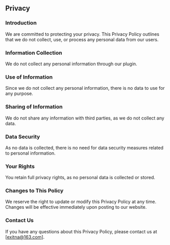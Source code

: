 ## Privacy

### Introduction
We are committed to protecting your privacy. This Privacy Policy outlines that we do not collect, use, or process any personal data from our users.

### Information Collection
We do not collect any personal information through our plugin.

### Use of Information
Since we do not collect any personal information, there is no data to use for any purpose.

### Sharing of Information
We do not share any information with third parties, as we do not collect any data.

### Data Security
As no data is collected, there is no need for data security measures related to personal information.

### Your Rights
You retain full privacy rights, as no personal data is collected or stored.

### Changes to This Policy
We reserve the right to update or modify this Privacy Policy at any time. Changes will be effective immediately upon posting to our website.

### Contact Us
If you have any questions about this Privacy Policy, please contact us at [exitna@163.com].

